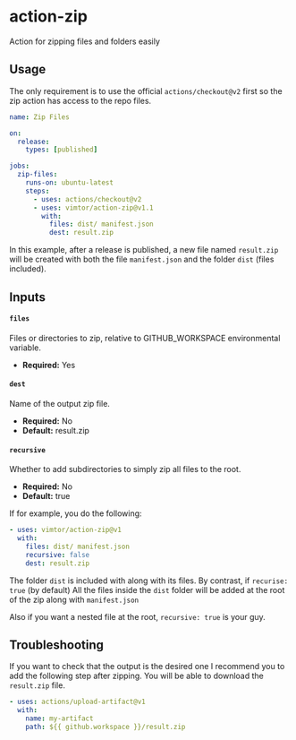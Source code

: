 # action-zip

Action for zipping files and folders easily

## Usage

The only requirement is to use the official `actions/checkout@v2` first so the zip action has access to the repo files.

```yaml
name: Zip Files

on:
  release:
    types: [published]

jobs:
  zip-files:
    runs-on: ubuntu-latest
    steps:
      - uses: actions/checkout@v2
      - uses: vimtor/action-zip@v1.1
        with:
          files: dist/ manifest.json
          dest: result.zip
```

In this example, after a release is published, a new file named `result.zip` will be created with both the file `manifest.json` and the folder `dist` (files included).

## Inputs

#### `files`

Files or directories to zip, relative to GITHUB_WORKSPACE environmental variable.

- **Required:** Yes

#### `dest`

Name of the output zip file.

- **Required:** No
- **Default:** result.zip

#### `recursive`

Whether to add subdirectories to simply zip all files to the root.

- **Required:** No
- **Default:** true

If for example, you do the following:

```yaml
- uses: vimtor/action-zip@v1
  with:
    files: dist/ manifest.json
    recursive: false
    dest: result.zip
```

The folder `dist` is included with along with its files. By contrast, if `recurise: true` (by default) All the files inside the `dist` folder will be added at the root of the zip along with `manifest.json`

Also if you want a nested file at the root, `recursive: true` is your guy.

## Troubleshooting

If you want to check that the output is the desired one I recommend you to add the following step after zipping. You will be able to download the `result.zip` file.

```yaml
- uses: actions/upload-artifact@v1
  with:
    name: my-artifact
    path: ${{ github.workspace }}/result.zip
```

